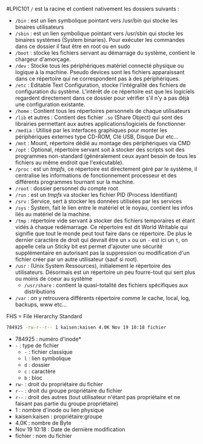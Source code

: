 #LPIC101
`/` est la racine et contient nativement les dossiers suivants :
- `/bin` : est un lien symbolique pointant vers /usr/bin qui stocke les binaires utilisateurs
- `/sbin` : est un lien symbolique pointant vers /usr/sbin qui stocke les binaires systèmes (System binaries). Pour exécuter les commandes dans ce dossier il faut être en root ou en sudo
- `/boot` : stocke les fichiers servant au démarrage du système, contient le chargeur d'amorçage.
- `/dev` : Stocke tous les périphériques matériel connecté physique ou logique à la machine. Pseudo devices sont les fichiers apparaissant dans ce répertoire qui ne correspondent pas à des périphériques.
- `/etc` : Editable Text Configuration, stocke l'intégralité des fichiers de configuration du système. L'intérêt de ce répertoire est que les logiciels regardent directement dans ce dossier pour vérifier s'il n'y a pas déjà une configuration existante.
- `/home` : Contient tous les répertoires personnels de chaque utilisateurs
- `/lib` et autres : Contient des fichier `.so` (Share Object) qui sont des librairies permettant aux autres applications/logiciels de fonctionner
- `/media` : Utilisé par les interfaces graphiques pour monter les périphériques externes type CD-ROM, Clé USB, Disque Dur etc...
- `/mnt` : Mount, répertoire dédié au montage des périphériques via CMD
- `/opt` : Optional, répertoire servant soit à stocker des scripts soit des programmes non-standard (généralement ceux ayant besoin de tous les fichiers au même endroit que l'exécutable).
- `/proc` : est un *tmpfs*, ce répertoire est directement géré par le système, il centralise les informations de fonctionnement processeur et des différents programmes tournant sur la machine.
- `/root` : dossier personnel du compte root
- `/run` : est un *tmpfs*  va stocker les fichier PID (Process Identifiant)
- `/srv` : Service, sert à stocker les données utilisées par les services
- `/sys` : System, fait le lien entre le matériel et le noyau, contient les infos liés au matériel de la machine.
- `/tmp` : répertoire vide servant à stocker des fichiers temporaires et étant vidés à chaque redémarrage. Ce répertoire est dit World Writable qui signifie que tout le monde peut tout faire dans ce répertoire. De plus le dernier caractère de droit qui devrait être un `x` ou un `-` est ici un `t`, on appelle cela un Sticky bit est permet d'ajouter une sécurité supplémentaire en autorisant pas la suppression ou modification d'un fichier créer par un autre utilisateur (sauf si root).
- `/usr` : (Unix System Ressources), initialement le répertoire des utilisateurs. Désormais est un répertoire un peu fourre-tout qui sert plus ou moins de coeur au système
	- `/usr/share` : contient la quasi-totalité des fichiers spécifiques aux distributions
- `/var` : on y retrouvera différents répertoire comme le cache, local, log, backups, www etc...

FHS = File Hierarchy Standard


```bash
784925 -rw-r--r-- 1 kaisen:kaisen 4.0K Nov 19 10:18 fichier
```
- 784925 : numéro d'inode*
- `-` : type de fichier
	- `-` : fichier classique
	- `l` : lien symbolique
	- `d` : dossier
	- `c` : caractère
	- `b` : bloc
- `rw-` : droit du propriétaire du fichier
- `r--` : droit du groupe propriétaire du fichier
- `r--` : droit des autres (tout utilisateur n'étant pas propriétaire et ne faisant pas partie du groupe propriétaire)
- 1 : nombre d'inode ou lien physique
- kaisen:kaisen : propriétaire:groupe
- 4.0K : nombre de Byte
- Nov 19 10:18 : Date de dernière modification
- fichier : nom du fichier

[^1]: 

[^2]: 

